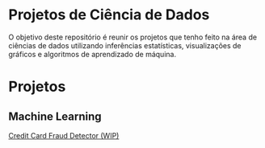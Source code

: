 # Projetos de Ciência de Dados

O objetivo deste repositório é reunir os projetos que tenho feito na área de ciências de dados utilizando inferências estatísticas, visualizações de gráficos e algoritmos de aprendizado de máquina.

# Projetos

## Machine Learning
[Credit Card Fraud Detector (WIP)](https://github.com/Marcos-Vinicius-Santos-Ramos/Machine-Learning-and-Credit-Card-Fraud-Detection)

<!--
## Insights

## Engenharia de Dados
-->
